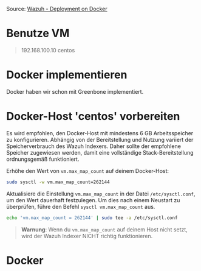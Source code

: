 Source: [Wazuh - Deployment on Docker](https://documentation.wazuh.com/current/deployment-options/docker/index.html)

# Benutze VM

> 192.168.100.10   centos

# Docker implementieren

Docker haben wir schon mit Greenbone implementiert.

# Docker-Host 'centos' vorbereiten

Es wird empfohlen, den Docker-Host mit mindestens 6 GB Arbeitsspeicher zu konfigurieren. Abhängig von der Bereitstellung und Nutzung variiert der Speicherverbrauch des Wazuh Indexers. Daher sollte der empfohlene Speicher zugewiesen werden, damit eine vollständige Stack-Bereitstellung ordnungsgemäß funktioniert.

Erhöhe den Wert von `vm.max_map_count` auf deinem Docker-Host:

```bash
sudo sysctl -w vm.max_map_count=262144
```

Aktualisiere die Einstellung `vm.max_map_count` in der Datei `/etc/sysctl.conf`, um den Wert dauerhaft festzulegen. Um dies nach einem Neustart zu überprüfen, führe den Befehl `sysctl vm.max_map_count` aus.

```bash
echo 'vm.max_map_count = 262144' | sudo tee -a /etc/sysctl.conf
```

> **Warnung**: Wenn du `vm.max_map_count` auf deinem Host nicht setzt, wird der Wazuh Indexer NICHT richtig funktionieren.

# Docker 
